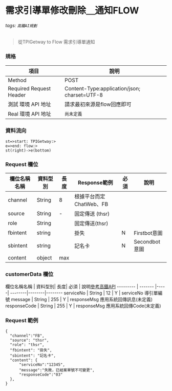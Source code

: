 # 需求引導單修改刪除＿通知FLOW
###### tags: `高鐵AI規劃`

>從TPIGetway to Flow 需求引導單通知


### 規格

  項目 | 說明
  ---- | ---
  Method | POST
  Required Request Header |  Content-Type:application/json; charset=UTF-8
  測試 環境 API 地址 | 請求最初來源是flow回應即可
  Real 環境 API 地址 | `尚未定義`

  
### 資料流向
```flow
st=>start: TPIGetway:>
e=>end: flow:>
st(right)->e(bottom)
```

### Request 欄位

  欄位名稱名稱 | 資料型別| 長度|Response範例| 必須 | 說明
  --------- | ------- |-----| --------|--------|--------
  channel  | String |8| 根據平台而定 ChatWeb、FB 
  source |String | -| 固定傳送 (thsr)
  role |String||固定傳送(thsr)
  fbintent | string | | 掛失 | N | Firstbot意圖
  sbintent | string | | 記名卡 | N | Secondbot意圖
  content | object | max |


### customerData 欄位
  欄位名稱名稱 | 資料型別| 長度| 必須 | 說明[參考高鐵API]()
  --------- | ------- |-----| --------|--------|--------
serviceNo | String | 12 |  Y | serviceNo 導引單編號
message | String | 255 |  Y | responseMsg 應用系統回傳訊息(未定義)
responseCode | String | 255 |  Y | responseMsg 應用系統回傳Code(未定義)


### Request 範例
```
{
  "channel":"FB",
  "source": "thsr",
  "role": "thsr",
  "fbintent": "掛失",
  "sbintent": "記名卡",
  "content": {
      "serviceNo":"12345",
      "message":"失敗，已結案單號不可變更",
      "responseCode":"03"
  },
}
```